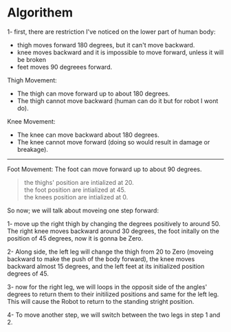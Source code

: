 # Algorithem

1- first, there are restriction I've noticed on the lower part of human body:

- thigh moves forward 180 degrees, but it can't move backward.
- knee moves backward and it is impossible to move forward, unless it will be broken 
- feet moves 90 degreees forward. 

Thigh Movement:

- The thigh can move forward up to about 180 degrees.
- The thigh cannot move backward (human can do it but for robot I wont do).

Knee Movement:

- The knee can move backward about 180 degrees.
- The knee cannot move forward (doing so would result in damage or breakage).

--------------------------------------------------------------------------------------------------

Foot Movement:
The foot can move forward up to about 90 degrees.
> the thighs' position are intialized at 20. <br>
> the foot position are intialized at 45. <br>
> the knees position are intialized at 0. <br>

So now; we will talk about moveing one step forward: 

1- move up the right thigh by changing the degrees positively to around 50. The right knee moves backward around 30 degrees, the foot initally on the position of 45 degrees, now it is gonna be Zero.

2- Along side, the left leg will change the thigh from 20 to Zero (moveing backward to make the push of the body forward), the knee moves backward almost 15 degrees, and the left feet at its initialized position degrees of 45. 

3- now for the right leg, we will loops in the opposit side of the angles' degrees to return them to their initilized positions and same for the left leg. This will cause the Robot to return to the standing stright position. 

4- To move another step, we will switch between the two legs in step 1 and 2.   


